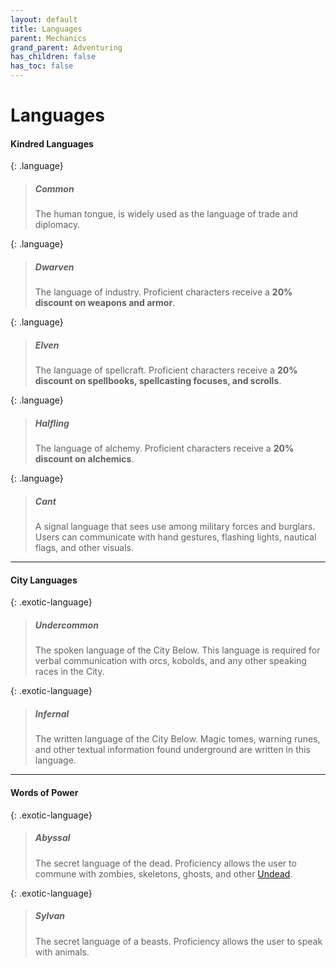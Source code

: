 ```yaml
---
layout: default
title: Languages
parent: Mechanics
grand_parent: Adventuring
has_children: false
has_toc: false
---
```


# Languages

#### Kindred Languages

{: .language}
> ##### Common
> 
> The human tongue, is widely used as the language of trade and diplomacy. 

{: .language}
> ##### Dwarven
> 
> The language of industry. Proficient characters receive a **20% discount on weapons and armor**.

{: .language}
> ##### Elven 
> 
> The language of spellcraft. Proficient characters receive a **20% discount on spellbooks, spellcasting focuses, and scrolls**.

{: .language}
> ##### Halfling
> 
> The language of alchemy. Proficient characters receive a **20% discount on alchemics**.

{: .language}
> ##### Cant
> 
> A signal language that sees use among military forces and burglars. Users can communicate with hand gestures, flashing lights, nautical flags, and other visuals. 

---

#### City Languages

{: .exotic-language}
> ##### Undercommon
> 
> The spoken language of the City Below. This language is required for verbal communication with orcs, kobolds, and any other speaking races in the City.

{: .exotic-language}
> ##### Infernal
> 
> The written language of the City Below. Magic tomes, warning runes, and other textual information found underground are written in this language.

---

#### Words of Power

{: .exotic-language}
> ##### Abyssal
> 
> The secret language of the dead. Proficiency allows the user to commune with zombies, skeletons, ghosts, and other [Undead](../../more/the_city_below/undead). 

{: .exotic-language}
> ##### Sylvan
> 
> The secret language of a beasts. Proficiency allows the user to speak with animals. 
